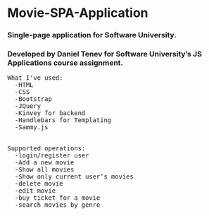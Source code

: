 # Movie-SPA-Application
<h3>Single-page application for Software University.</h3>

<h3>Developed by Daniel Tenev for Software University’s JS Applications course assignment.</h3>


<pre>
What I've used:
  -HTML
  -CSS
  -Bootstrap
  -JQuery
  -Kinvey for backend
  -Handlebars for Templating
  -Sammy.js


Supported operations:
  -login/register user
  -Add a new movie
  -Show all movies
  -Show only current user’s movies
  -delete movie
  -edit movie
  -buy ticket for a movie
  -search movies by genre
</pre>



